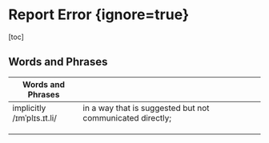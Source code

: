 # Report Error {ignore=true}

[toc]

## Words and Phrases

| Words and Phrases |  ||
| --- | --- | --- |
| implicitly<br/>/ɪmˈplɪs.ɪt.li/ | in a way that is suggested but not communicated directly; ||
|  |  ||
|  |  ||
|  |  ||